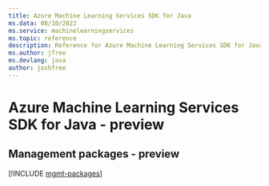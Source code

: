 ```yaml
---
title: Azure Machine Learning Services SDK for Java
ms.data: 08/10/2022
ms.service: machinelearningservices
ms.topic: reference
description: Reference for Azure Machine Learning Services SDK for Java
ms.author: jfree
ms.devlang: java
author: joshfree
---
```

# Azure Machine Learning Services SDK for Java - preview

## Management packages - preview
[!INCLUDE [mgmt-packages](machine-learning-services-mgmt-index.md)]